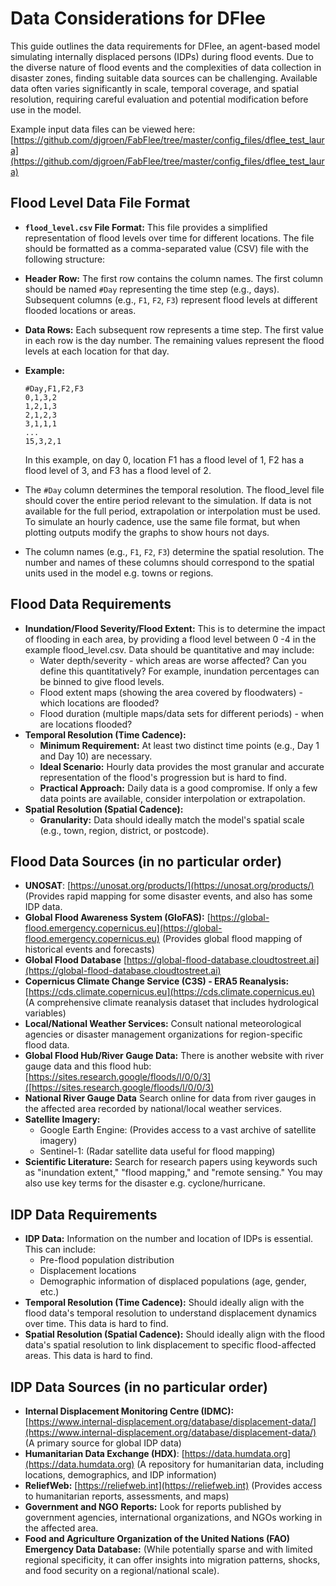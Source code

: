 # Data Considerations for DFlee

This guide outlines the data requirements for DFlee, an agent-based model simulating internally displaced persons (IDPs) during flood events. Due to the diverse nature of flood events and the complexities of data collection in disaster zones, finding suitable data sources can be challenging. Available data often varies significantly in scale, temporal coverage, and spatial resolution, requiring careful evaluation and potential modification before use in the model. 

Example input data files can be viewed here: [https://github.com/djgroen/FabFlee/tree/master/config_files/dflee_test_laura](https://github.com/djgroen/FabFlee/tree/master/config_files/dflee_test_laura)

## Flood Level Data File Format
*   **`flood_level.csv` File Format:** This file provides a simplified representation of flood levels over time for different locations. The file should be formatted as a comma-separated value (CSV) file with the following structure:
*   **Header Row:** The first row contains the column names. The first column should be named `#Day` representing the time step (e.g., days). Subsequent columns (e.g., `F1`, `F2`, `F3`) represent flood levels at different flooded locations or areas. 
*   **Data Rows:** Each subsequent row represents a time step. The first value in each row is the day number. The remaining values represent the flood levels at each location for that day.
*   **Example:**
    ```csv
    #Day,F1,F2,F3
    0,1,3,2
    1,2,1,3
    2,1,2,3
    3,1,1,1
    ...
    15,3,2,1
    ```
    In this example, on day 0, location F1 has a flood level of 1, F2 has a flood level of 3, and F3 has a flood level of 2.

  *   The `#Day` column determines the temporal resolution. The flood_level file should cover the entire period relevant to the simulation. If data is not available for the full period, extrapolation or interpolation must be used. To simulate an hourly cadence, use the same file format, but when plotting outputs modify the graphs to show hours not days. 
 *  The column names (e.g., `F1`, `F2`, `F3`) determine the spatial resolution. The number and names of these columns should correspond to the spatial units used in the model e.g. towns or regions. 

## Flood Data Requirements

*   **Inundation/Flood Severity/Flood Extent:** This is to determine the impact of flooding in each area, by providing a flood level between 0 -4 in the example flood_level.csv. Data should be quantitative and may include:
    *   Water depth/severity - which areas are worse affected? Can you define this quantitatively? For example, inundation percentages can be binned to give flood levels. 
    *   Flood extent maps (showing the area covered by floodwaters) - which locations are flooded?
    *   Flood duration (multiple maps/data sets for different periods) - when are locations flooded?
*   **Temporal Resolution (Time Cadence):** 
    *   **Minimum Requirement:** At least two distinct time points (e.g., Day 1 and Day 10) are necessary.
    *   **Ideal Scenario:** Hourly data provides the most granular and accurate representation of the flood's progression but is hard to find.
    *   **Practical Approach:** Daily data is a good compromise. If only a few data points are available, consider interpolation or extrapolation.
*   **Spatial Resolution (Spatial Cadence):**
    *   **Granularity:** Data should ideally match the model's spatial scale (e.g., town, region, district, or postcode).
 
## Flood Data Sources (in no particular order)
*    **UNOSAT**: [https://unosat.org/products/](https://unosat.org/products/) (Provides rapid mapping for some disaster events, and also has some IDP data. 
*   **Global Flood Awareness System (GloFAS):** [https://global-flood.emergency.copernicus.eu](https://global-flood.emergency.copernicus.eu) (Provides global flood mapping of historical events and forecasts)
*   **Global Flood Database** [https://global-flood-database.cloudtostreet.ai](https://global-flood-database.cloudtostreet.ai)
*   **Copernicus Climate Change Service (C3S) - ERA5 Reanalysis:** [https://cds.climate.copernicus.eu](https://cds.climate.copernicus.eu) (A comprehensive climate reanalysis dataset that includes hydrological variables)
*   **Local/National Weather Services:** Consult national meteorological agencies or disaster management organizations for region-specific flood data.
*   **Global Flood Hub/River Gauge Data:** There is another website with river gauge data and this flood hub:[https://sites.research.google/floods/l/0/0/3]([https://sites.research.google/floods/l/0/0/3)
*   **National River Gauge Data** Search online for data from river gauges in the affected area recorded by national/local weather services.                                          
*   **Satellite Imagery:**
    *   Google Earth Engine: (Provides access to a vast archive of satellite imagery)
    *   Sentinel-1: (Radar satellite data useful for flood mapping)
*   **Scientific Literature:** Search for research papers using keywords such as "inundation extent," "flood mapping," and "remote sensing." You may also use key terms for the disaster e.g. cyclone/hurricane. 

## IDP Data Requirements

*   **IDP Data:** Information on the number and location of IDPs is essential. This can include:
    *   Pre-flood population distribution
    *   Displacement locations
    *   Demographic information of displaced populations (age, gender, etc.)
*   **Temporal Resolution (Time Cadence):** Should ideally align with the flood data's temporal resolution to understand displacement dynamics over time. This data is hard to find. 
*   **Spatial Resolution (Spatial Cadence):** Should ideally align with the flood data's spatial resolution to link displacement to specific flood-affected areas. This data is hard to find.

## IDP Data Sources (in no particular order)

*   **Internal Displacement Monitoring Centre (IDMC):** [https://www.internal-displacement.org/database/displacement-data/](https://www.internal-displacement.org/database/displacement-data/) (A primary source for global IDP data)
*   **Humanitarian Data Exchange (HDX)**: [https://data.humdata.org](https://data.humdata.org) (A repository for humanitarian data, including locations, demographics, and IDP information)
*   **ReliefWeb:** [https://reliefweb.int](https://reliefweb.int) (Provides access to humanitarian reports, assessments, and maps)
*   **Government and NGO Reports:** Look for reports published by government agencies, international organizations, and NGOs working in the affected area.
*   **Food and Agriculture Organization of the United Nations (FAO) Emergency Data Database:** (While potentially sparse and with limited regional specificity, it can offer insights into migration patterns, shocks, and food security on a regional/national scale).


